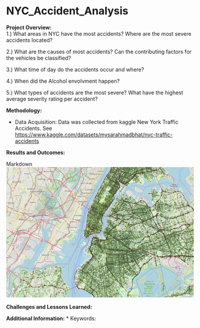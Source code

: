 # NYC_Accident_Analysis

**Project Overview:**  
1.) What areas in NYC have the most accidents? Where are the most severe accidents located?

2.) What are the causes of most accidents? Can the contributing factors for the vehicles be classified?

3.) What time of day do the accidents occur and where?

4.) When did the Alcohol envolvment happen?

5.) What types of accidents are the most severe? What have the highest average severity rating per accident? 

**Methodology:**
* Data Acquisition: Data was collected from kaggle New York Traffic Accidents. See
https://www.kaggle.com/datasets/mysarahmadbhat/nyc-traffic-accidents

**Results and Outcomes:**

Markdown
![Image Description](total_crash_hot_spot_map.png)

**Challenges and Lessons Learned:**

**Additional Information:**
*
Keywords: 
